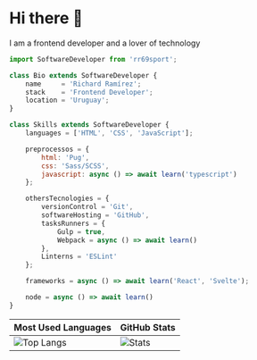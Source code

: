 # Hi there 👋

I am a frontend developer and a lover of technology

```js
import SoftwareDeveloper from 'rr69sport';

class Bio extends SoftwareDeveloper {
    name     = 'Richard Ramírez';
    stack    = 'Frontend Developer';
    location = 'Uruguay';
}

class Skills extends SoftwareDeveloper {
    languages = ['HTML', 'CSS', 'JavaScript'];

    preprocessos = {
        html: 'Pug',
        css: 'Sass/SCSS',
        javascript: async () => await learn('typescript')
    };

    othersTecnologies = {
        versionControl = 'Git',
        softwareHosting = 'GitHub',
        tasksRunners = {
            Gulp = true,
            Webpack = async () => await learn()
        },
        Linterns = 'ESLint'
    };

    frameworks = async () => await learn('React', 'Svelte');

    node = async () => await learn()
}
```

| Most Used Languages | GitHub Stats |
| ------------------- | ------------ |
| ![Top Langs](https://github-readme-stats.vercel.app/api/top-langs/?username=RR69Sport&show_icons=true&hide_title=true&hide_border=true&theme=blueberry) | ![Stats](https://github-readme-stats.vercel.app/api/?username=RR69Sport&show_icons=true&hide_title=true&hide_border=true&theme=blueberry) |
